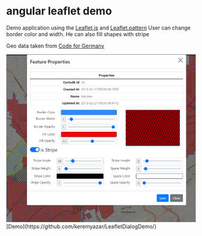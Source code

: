angular leaflet demo
========================

Demo application using the [Leaflet.js](http://leafletjs.com) and [Leaflet.pattern](https://github.com/teastman/Leaflet.pattern)
User can change border color and width. He can also fill shapes with stripe

Geo data taken from [Code for Germany](https://github.com/codeforgermany)

<img src="https://github.com/keremyazar/LeafletDialogDemo/blob/main/src/assets/img/screen.PNG">
[Demo](https://github.com/keremyazar/LeafletDialogDemo/)
